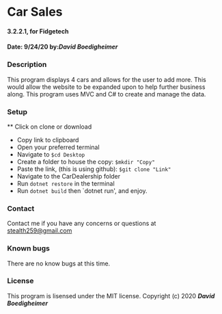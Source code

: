 # Car Sales
#### 3.2.2.1, for Fidgetech
#### Date: 9/24/20  by:_**David Boedigheimer**_
### Description
This program displays 4 cars and allows for the user to add more. This would allow the website to be expanded upon to help further business along. This program uses MVC and C# to create and manage the data.
### Setup
** Click on clone or download
* Copy link to clipboard
* Open your preferred terminal
* Navigate to `$cd Desktop`
* Create a folder to house the copy: `$mkdir "Copy"`
* Paste the link, (this is using github): `$git clone "Link"`
* Navigate to the CarDealership folder
* Run `dotnet restore` in the terminal
* Run `dotnet build` then `dotnet run', and enjoy.
### Contact
Contact me if you have any concerns or questions at stealth259@gmail.com
### Known bugs
There are no know bugs at this time.
### License
This program is lisensed under the MIT license.
Copyright (c) 2020 _**David Boedigheimer**_